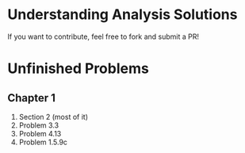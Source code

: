 # Understanding Analysis Solutions
If you want to contribute, feel free to fork and submit a PR!
# Unfinished Problems
## Chapter 1
1. Section 2 (most of it)
2. Problem 3.3
3. Problem 4.13
4. Problem 1.5.9c

